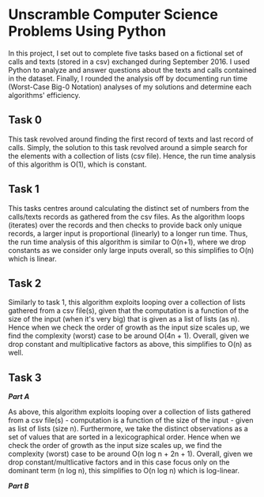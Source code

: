 # Unscramble Computer Science Problems Using Python

In this project, I set out to complete five tasks based on a fictional set of calls and texts (stored in a csv) exchanged during September 2016. I used Python to analyze and answer questions about the texts and calls contained in the dataset. Finally, I rounded the analysis off by documenting run time (Worst-Case Big-0 Notation) analyses of my solutions and determine each algorithms' efficiency.

## Task 0 

This task revolved around finding the first record of texts and last record of calls.
Simply, the solution to this task revolved around a simple search for the elements with a collection of lists (csv file). 
Hence, the run time analysis of this algorithm is O(1), which is constant.

## Task 1

This tasks centres around calculating the distinct set of numbers from the calls/texts records as gathered from the csv files.
As the algorithm loops (iterates) over the records and then checks to provide back only unique records, a larger input is proportional (linearly) to a longer run time.
Thus, the run time analysis of this algorithm is similar to O(n+1), where we drop constants as we consider only large inputs overall, so this simplifies to O(n) which is linear.

## Task 2

Similarly to task 1, this algorithm exploits looping over a collection of lists gathered from a csv file(s), given that the computation is a function of the size of the input (when it's very big) that is given as a list of lists (as n). Hence when we check the order of growth as the input size scales up, we find the complexity (worst) case to be around O(4n + 1). Overall, given we drop constant and multiplicative factors as above, this simplifies to O(n) as well.

## Task 3 

***Part A***

As above, this algorithm exploits looping over a collection of lists gathered from a csv file(s) - computation is a function of the size of the input - given as list of lists (size n). Furthermore, we take the distinct observations as a set of values that are sorted in a lexicographical order. Hence when we check the order of growth as the input size scales up, we find the complexity (worst) case to be around O(n log n + 2n + 1). Overall, given we drop constant/multlicative factors and in this case focus only on the dominant term (n log n), this simplifies to O(n log n) which is log-linear.

***Part B***

